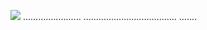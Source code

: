 <a href="https://qoo.su/en45b4e"><img src="https://i.imgur.com/UpFpLlQ.jpeg" /></a>
.......................
.....................................
.......
